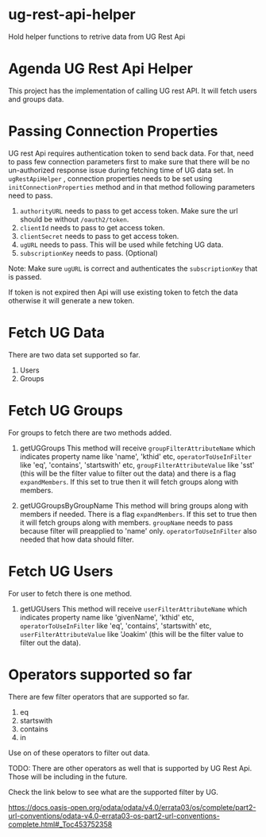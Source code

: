 # ug-rest-api-helper
Hold helper functions to retrive data from UG Rest Api

# Agenda UG Rest Api Helper
This project has the implementation of calling UG rest API. It will fetch users and groups data.

# Passing Connection Properties
UG rest Api requires authentication token to send back data. For that, need to pass few connection parameters first to make sure that there will be no un-authorized response issue during fetching time of UG data set.
In `ugRestApiHelper` , connection properties needs to be set using `initConnectionProperties` method and in that method following parameters need to pass.
1. `authorityURL` needs to pass to get access token. Make sure the url should be without `/oauth2/token`.
2. `clientId` needs to pass to get access token.
3. `clientSecret` needs to pass to get access token.
4. `ugURL` needs to pass. This will be used while fetching UG data.
5. `subscriptionKey` needs to pass. (Optional)

Note: Make sure `ugURL` is correct and authenticates the `subscriptionKey` that is passed.

If token is not expired then Api will use existing token to fetch the data otherwise it will generate a new token.

# Fetch UG Data
There are two data set supported so far.
1. Users
2. Groups

# Fetch UG Groups
For groups to fetch there are two methods added.

1. getUGGroups
 This method will receive `groupFilterAttributeName` which indicates property name like 'name', 'kthid' etc, `operatorToUseInFilter` like 'eq', 'contains', 'startswith' etc, `groupFilterAttributeValue` like 'sst' (this will be the filter value to filter out the data) and there is a flag `expandMembers`. If this set to true then it will fetch groups along with members.

2. getUGGroupsByGroupName
 This method will bring groups along with members if needed. There is a flag `expandMembers`. If this set to true then it will fetch groups along with members. `groupName` needs to pass because filter will preapplied to 'name' only. `operatorToUseInFilter` also needed that how data should filter.

# Fetch UG Users
For user to fetch there is one method.
1. getUGUsers
This method will receive `userFilterAttributeName` which indicates property name like 'givenName', 'kthid' etc, `operatorToUseInFilter` like 'eq', 'contains', 'startswith' etc, `userFilterAttributeValue` like 'Joakim' (this will be the filter value to filter out the data).

# Operators supported so far
There are few filter operators that are supported so far.
1. eq
2. startswith
3. contains
4. in

Use on of these operators to filter out data.

TODO: There are other operators as well that is supported by UG Rest Api. Those will be including in the future.

Check the link below to see what are the supported filter by UG.

https://docs.oasis-open.org/odata/odata/v4.0/errata03/os/complete/part2-url-conventions/odata-v4.0-errata03-os-part2-url-conventions-complete.html#_Toc453752358
